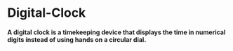# Digital-Clock

**A digital clock is a timekeeping device that displays the time in numerical digits instead of using hands on a circular dial.**

